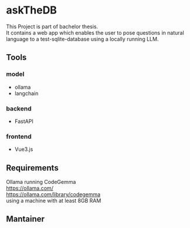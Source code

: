 # askTheDB

This Project is part of bachelor thesis.<br>
It contains a web app which enables the user to pose questions in natural language to a test-sqlite-database using a locally running LLM.
<br>

## Tools
### model
- ollama
- langchain

### backend
- FastAPI

### frontend 
- Vue3.js

## Requirements
Ollama running CodeGemma<br>
https://ollama.com/<br>
https://ollama.com/library/codegemma<br>
using a machine with at least 8GB RAM<br>

## Mantainer

